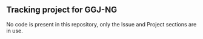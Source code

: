 ## Tracking project for GGJ-NG ##

No code is present in this repository, only the Issue and Project sections are in use.
